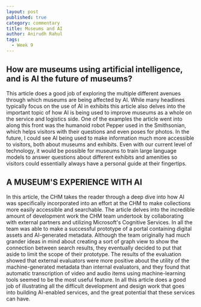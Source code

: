 ```yaml
---
layout: post
published: true
category: commentary
title: Museums and AI
author: Anirudh Rahul
tags:
  - Week 9
---
```

## How are museums using artificial intelligence, and is AI the future of museums?

This article does a good job of exploring the multiple different avenues through which museums are being affected by AI. While many headlines typically focus on the use of AI in exhibits this article also delves into the important topic of how AI is being used to improve museums as a whole on the service and logistics side. One of the examples the article went into along this front was the humanoid robot Pepper used in the Smithsonian, which helps visitors with their questions and even poses for photos. In the future, I could see AI being used to make information much more accessible to visitors, both about museums and exhibits. Even with our current level of technology, it would be possible for museums to train large language models to answer questions about different exhibits and amenities so visitors could essentially always have a personal guide at their fingertips.

## A MUSEUM'S EXPERIENCE WITH AI

In this article, the CHM takes the reader through a deep dive into how AI was specifically incorporated into an effort at the CHM to make collections more easily accessible and searchable. The article delves into the incredible amount of development work the CHM team undertook by collaborating with external partners and utilizing Microsoft's Cognitive Services. In all the team was able to make a successful prototype of a portal containing digital assets and AI-generated metadata. Although the team originally had much grander ideas in mind about creating a sort of graph view to show the connection between search results, they eventually decided to put that aside to limit the scope of their prototype. The results of the evaluation showed that external evaluators were more positive about the utility of the machine-generated metadata than internal evaluators, and they found that automatic transcription of video and audio items using machine-learning tools seemed to be the most useful feature. In all this article does a good job of illustrating all the difficult development and design work that goes into building AI-enabled services, and the great potential that these services can have.